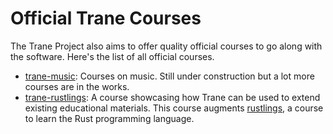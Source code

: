 # Official Trane Courses

The Trane Project also aims to offer quality official courses to go along with the software. Here's
the list of all official courses.

- [trane-music](https://github.com/trane-project/trane-music/): Courses on music. Still under
  construction but a lot more courses are in the works.
- [trane-rustlings](https://github.com/trane-project/trane-rustlings): A course showcasing how Trane
  can be used to extend existing educational materials. This course augments
  [rustlings](https://github.com/rust-lang/rustlings), a course to learn the Rust programming
  language.
